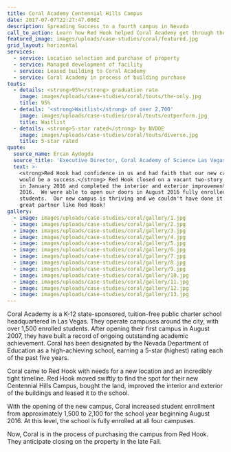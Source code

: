```yaml
---
title: Coral Academy Centennial Hills Campus
date: 2017-07-07T22:27:47.000Z
description: Spreading Success to a fourth campus in Nevada
call_to_action: Learn how Red Hook helped Coral Academy get through their entitlement phase!
featured_image: images/uploads/case-studies/coral/featured.jpg
grid_layout: horizontal
services:
  - service: Location selection and purchase of property
  - service: Managed development of facility
  - service: Leased building to Coral Academy
  - service: Coral Academy in process of building purchase
touts:
  - details: <strong>95%</strong> graduation rate
    image: images/uploads/case-studies/coral/touts/the-only.jpg
    title: 95%
  - details: '<strong>Waitlist</strong> of over 2,700'
    image: images/uploads/case-studies/coral/touts/outperform.jpg
    title: Waitlist
  - details: <strong>5-star rated</strong> by NVDOE
    image: images/uploads/case-studies/coral/touts/diverse.jpg
    title: 5-star rated
quote:
  source_name: Ercan Aydogdu
  source_title: 'Executive Director, Coral Academy of Science Las Vegas'
  text: >-
    <strong>Red Hook had confidence in us and had faith that our new campus
    would be a success.</strong> Red Hook closed on a vacant two-story building
    in January 2016 and completed the interior and exterior improvements by July
    2016.  We were able to open our doors in August 2016 fully enrolled with 600
    students.  Our new campus is thriving and we couldn't have done it without a
    great partner like Red Hook!
gallery:
  - image: images/uploads/case-studies/coral/gallery/1.jpg
  - image: images/uploads/case-studies/coral/gallery/2.jpg
  - image: images/uploads/case-studies/coral/gallery/3.jpg
  - image: images/uploads/case-studies/coral/gallery/4.jpg
  - image: images/uploads/case-studies/coral/gallery/5.jpg
  - image: images/uploads/case-studies/coral/gallery/6.jpg
  - image: images/uploads/case-studies/coral/gallery/7.jpg
  - image: images/uploads/case-studies/coral/gallery/8.jpg
  - image: images/uploads/case-studies/coral/gallery/9.jpg
  - image: images/uploads/case-studies/coral/gallery/10.jpg
  - image: images/uploads/case-studies/coral/gallery/11.jpg
  - image: images/uploads/case-studies/coral/gallery/12.jpg
  - image: images/uploads/case-studies/coral/gallery/13.jpg
---
```


Coral Academy is a K-12 state-sponsored, tuition-free public charter school headquartered in Las Vegas. They operate campuses around the city, with over 1,500 enrolled students. After opening their first campus in August 2007, they have built a record of ongoing outstanding academic achievement. Coral has been designated by the Nevada Department of Education as a high-achieving school, earning a 5-star (highest) rating each of the past five years.

Coral came to Red Hook with needs for a new location and an incredibly tight timeline. Red Hook moved swiftly to find the spot for their new Centennial Hills Campus, bought the land, improved the interior and exterior of the buildings and leased it to the school.

With the opening of the new campus, Coral increased student enrollment from approximately 1,500 to 2,100 for the school year beginning August 2016. At this level, the school is fully enrolled at all four campuses.

Now, Coral is in the process of purchasing the campus from Red Hook. They anticipate closing on the property in the late Fall.


